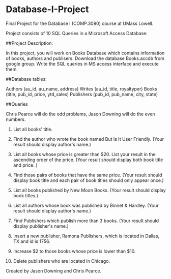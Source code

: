 # Database-I-Project
Final Project for the Database I (COMP.3090) course at UMass Lowell.

Project consists of 10 SQL Queries in a Microsoft Access Database:

##Project Description:

In this project, you will work on Books Database which contains information of books, authors and publisers. Download the database Books.accdb from google group. Write the SQL queries in MS access interface and execute them.

##Database tables:

Authors (au_id, au_name, address)
Writes (au_id, title, royaltyper)
Books (title, pub_id, price, ytd_sales)
Publishers (pub_id, pub_name, city, state)

##Queries

Chris Pearce will do the odd problems, Jason Downing will do the even numbers.

1. List all books' title.

2. Find the author who wrote the book named But Is It User Friendly.
(Your result should display author's name.)

3. List all books whose price is greater than $20. List your result in the ascending order of the price.
(Your result should display both book title and price. )

4. Find those pairs of books that have the same price.
(Your result should display book title and each pair of book titles should only appear once.)

5. List all books published by New Moon Books.
(Your result should display book titles.)

6. List all authors whose book was published by Binnet & Hardley.
(Your result should display author's name.)

7. Find Publishers which publish more than 3 books.
(Your result should display publisher's name.)

8. Insert a new publisher, Ramona Publishers, which is located in Dallas, TX and id is 1756.

9. Increase $2 to those books whose price is lower than $10.

10. Delete publishers who are located in Chicago.


Created by Jason Downing and Chris Pearce.
